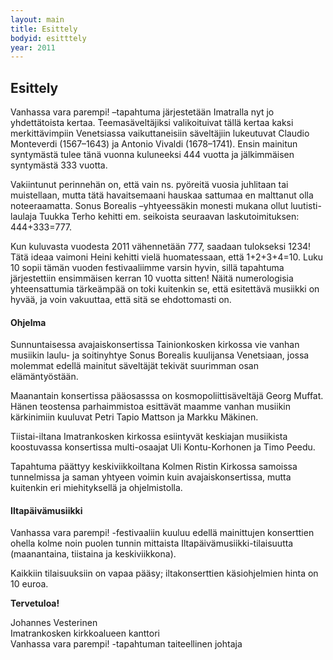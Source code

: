 ```yaml
---
layout: main
title: Esittely
bodyid: esitttely
year: 2011
---
```

## Esittely

Vanhassa vara parempi! –tapahtuma järjestetään Imatralla nyt jo
yhdettätoista kertaa. Teemasäveltäjiksi valikoituivat  tällä kertaa
kaksi merkittävimpiin Venetsiassa vaikuttaneisiin säveltäjiin
lukeutuvat Claudio Monteverdi (1567–1643) ja Antonio Vivaldi
(1678–1741). Ensin mainitun syntymästä tulee tänä vuonna kuluneeksi
444 vuotta ja jälkimmäisen syntymästä 333 vuotta.

Vakiintunut
perinnehän on, että vain ns. pyöreitä vuosia juhlitaan tai
muistellaan, mutta tätä havaitsemaani hauskaa sattumaa en malttanut
olla noteeraamatta. Sonus Borealis –yhtyeessäkin monesti mukana ollut luutisti-laulaja Tuukka Terho kehitti em. seikoista seuraavan
laskutoimituksen: 444+333=777.

Kun kuluvasta vuodesta 2011 vähennetään
777, saadaan tulokseksi 1234! Tätä ideaa vaimoni Heini kehitti vielä
huomatessaan, että 1+2+3+4=10. Luku 10 sopii tämän vuoden
festivaaliimme varsin hyvin, sillä tapahtuma järjestettiin ensimmäisen
kerran 10 vuotta sitten! Näitä numerologisia yhteensattumia tärkeämpää
on toki kuitenkin se, että esitettävä musiikki on hyvää, ja voin
vakuuttaa, että sitä se ehdottomasti on.

#### Ohjelma

Sunnuntaisessa avajaiskonsertissa Tainionkosken kirkossa vie vanhan
musiikin laulu- ja soitinyhtye Sonus Borealis kuulijansa Venetsiaan,
jossa molemmat edellä mainitut säveltäjät tekivät suurimman osan
elämäntyöstään.

Maanantain konsertissa pääosasssa on
kosmopoliittisäveltäjä Georg Muffat. Hänen teostensa parhaimmistoa
esittävät maamme vanhan musiikin kärkinimiin kuuluvat Petri Tapio
Mattson ja Markku Mäkinen.

Tiistai-iltana Imatrankosken kirkossa
esiintyvät keskiajan musiikista koostuvassa konsertissa multi-osaajat Uli Kontu-Korhonen ja Timo Peedu.

Tapahtuma päättyy keskiviikkoiltana
Kolmen Ristin Kirkossa samoissa tunnelmissa ja saman yhtyeen voimin
kuin avajaiskonsertissa, mutta kuitenkin eri miehityksellä ja
ohjelmistolla.

#### Iltapäivämusiikki

Vanhassa vara parempi! -festivaaliin kuuluu edellä mainittujen
konserttien ohella kolme noin puolen tunnin mittaista
Iltapäivämusiikki-tilaisuutta (maanantaina, tiistaina ja
keskiviikkona).

Kaikkiin tilaisuuksiin on vapaa pääsy; iltakonserttien käsiohjelmien
hinta on 10 euroa.

**Tervetuloa!**

Johannes Vesterinen<br>
Imatrankosken kirkkoalueen kanttori<br>
Vanhassa vara parempi! -tapahtuman taiteellinen johtaja
